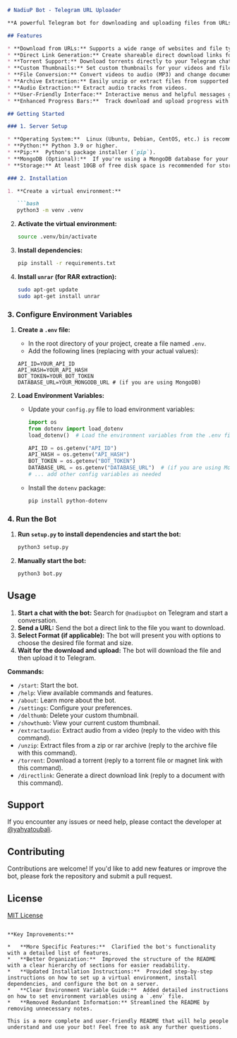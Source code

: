 
```markdown
# NadiuP Bot - Telegram URL Uploader

**A powerful Telegram bot for downloading and uploading files from URLs, managing torrents, and extracting archives.**

## Features

* **Download from URLs:** Supports a wide range of websites and file types, including videos, audio, documents, and archives.
* **Direct Link Generation:** Create shareable direct download links for your Telegram files using file.io.
* **Torrent Support:** Download torrents directly to your Telegram chats.
* **Custom Thumbnails:** Set custom thumbnails for your videos and files.
* **File Conversion:** Convert videos to audio (MP3) and change document formats (details coming soon!).
* **Archive Extraction:** Easily unzip or extract files from supported archive formats (zip, rar).
* **Audio Extraction:** Extract audio tracks from videos.
* **User-Friendly Interface:** Interactive menus and helpful messages guide you through the process.
* **Enhanced Progress Bars:**  Track download and upload progress with detailed information, including speed and ETA.

## Getting Started

### 1. Server Setup

* **Operating System:**  Linux (Ubuntu, Debian, CentOS, etc.) is recommended.
* **Python:** Python 3.9 or higher.
* **Pip:**  Python's package installer (`pip`).
* **MongoDB (Optional):**  If you're using a MongoDB database for your bot. 
* **Storage:** At least 10GB of free disk space is recommended for storing downloaded files.

### 2. Installation

1. **Create a virtual environment:**

   ```bash
   python3 -m venv .venv 
   ```

2. **Activate the virtual environment:**

   ```bash
   source .venv/bin/activate
   ```

3. **Install dependencies:**

   ```bash
   pip install -r requirements.txt
   ```

4. **Install `unrar` (for RAR extraction):**

   ```bash
   sudo apt-get update 
   sudo apt-get install unrar 
   ```

### 3. Configure Environment Variables

1. **Create a `.env` file:**
   * In the root directory of your project, create a file named `.env`.
   * Add the following lines (replacing with your actual values):

   ```
   API_ID=YOUR_API_ID
   API_HASH=YOUR_API_HASH
   BOT_TOKEN=YOUR_BOT_TOKEN
   DATABASE_URL=YOUR_MONGODB_URL # (if you are using MongoDB)
   ```

2. **Load Environment Variables:**
   - Update your `config.py` file to load environment variables:

     ```python
     import os
     from dotenv import load_dotenv
     load_dotenv()  # Load the environment variables from the .env file

     API_ID = os.getenv("API_ID")
     API_HASH = os.getenv("API_HASH")
     BOT_TOKEN = os.getenv("BOT_TOKEN")
     DATABASE_URL = os.getenv("DATABASE_URL")  # (if you are using MongoDB)
     # ... add other config variables as needed
     ```

   - Install the `dotenv` package:

     ```bash
     pip install python-dotenv
     ```

### 4. Run the Bot

1. **Run `setup.py` to install dependencies and start the bot:**

   ```bash
   python3 setup.py
   ```

2. **Manually start the bot:**

   ```bash
   python3 bot.py
   ```

## Usage

1. **Start a chat with the bot:** Search for `@nadiupbot` on Telegram and start a conversation.
2. **Send a URL:** Send the bot a direct link to the file you want to download.
3. **Select Format (if applicable):** The bot will present you with options to choose the desired file format and size.
4. **Wait for the download and upload:** The bot will download the file and then upload it to Telegram. 

**Commands:**

* `/start`: Start the bot.
* `/help`: View available commands and features.
* `/about`:  Learn more about the bot.
* `/settings`: Configure your preferences. 
* `/delthumb`: Delete your custom thumbnail.
* `/showthumb`: View your current custom thumbnail.
* `/extractaudio`: Extract audio from a video (reply to the video with this command).
* `/unzip`: Extract files from a zip or rar archive (reply to the archive file with this command). 
* `/torrent`:  Download a torrent (reply to a torrent file or magnet link with this command).
* `/directlink`:  Generate a direct download link (reply to a document with this command).

## Support

If you encounter any issues or need help, please contact the developer at [@yahyatoubali](https://t.me/yahyatoubali).

## Contributing

Contributions are welcome! If you'd like to add new features or improve the bot, please fork the repository and submit a pull request.

## License

[MIT License](LICENSE)
```

**Key Improvements:**

*   **More Specific Features:**  Clarified the bot's functionality with a detailed list of features.
*   **Better Organization:**  Improved the structure of the README with a clear hierarchy of sections for easier readability.
*   **Updated Installation Instructions:**  Provided step-by-step instructions on how to set up a virtual environment, install dependencies, and configure the bot on a server.
*   **Clear Environment Variable Guide:**  Added detailed instructions on how to set environment variables using a `.env` file. 
*   **Removed Redundant Information:** Streamlined the README by removing unnecessary notes.

This is a more complete and user-friendly README that will help people understand and use your bot! Feel free to ask any further questions. 
